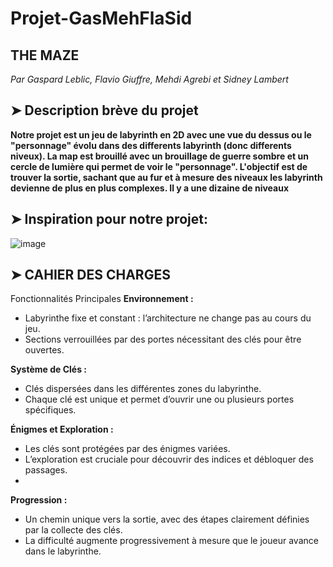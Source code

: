 # Projet-GasMehFlaSid
## THE MAZE
*Par Gaspard Leblic, Flavio Giuffre, Mehdi Agrebi et Sidney Lambert*

## ➤ Description brève du projet
**Notre projet est un jeu de labyrinth en 2D avec une vue du dessus ou le "personnage" évolu dans des differents labyrinth (donc differents niveux). La map est brouillé avec un brouillage de guerre sombre et un cercle de lumière qui permet de voir le "personnage". L'objectif est de trouver la sortie, sachant que au fur et à mesure des niveaux les labyrinth devienne de plus en plus complexes. Il y a une dizaine de niveaux**

## ➤ Inspiration pour notre projet: 
![image](https://github.com/user-attachments/assets/81fe90ba-0cbc-4f9a-aca0-8b6937e0c722) 


## ➤ CAHIER DES CHARGES
Fonctionnalités Principales
**Environnement :**
- Labyrinthe fixe et constant : l’architecture ne change pas au cours du jeu.
- Sections verrouillées par des portes nécessitant des clés pour être ouvertes.
  
**Système de Clés :**
- Clés dispersées dans les différentes zones du labyrinthe.
- Chaque clé est unique et permet d’ouvrir une ou plusieurs portes spécifiques.
  
**Énigmes et Exploration :**
- Les clés sont protégées par des énigmes variées.
- L’exploration est cruciale pour découvrir des indices et débloquer des passages.
- 
**Progression :**
- Un chemin unique vers la sortie, avec des étapes clairement définies par la collecte des clés.
- La difficulté augmente progressivement à mesure que le joueur avance dans le labyrinthe.

